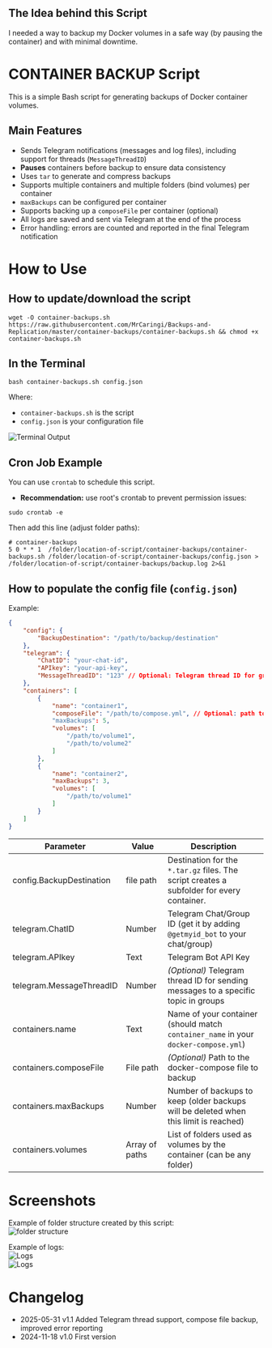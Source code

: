 ## The Idea behind this Script
I needed a way to backup my Docker volumes in a safe way (by pausing the container) and with minimal downtime.

# CONTAINER BACKUP Script
This is a simple Bash script for generating backups of Docker container volumes.

## Main Features
- Sends Telegram notifications (messages and log files), including support for threads (`MessageThreadID`)
- **Pauses** containers before backup to ensure data consistency
- Uses `tar` to generate and compress backups
- Supports multiple containers and multiple folders (bind volumes) per container
- `maxBackups` can be configured per container
- Supports backing up a `composeFile` per container (optional)
- All logs are saved and sent via Telegram at the end of the process
- Error handling: errors are counted and reported in the final Telegram notification

# How to Use

## How to update/download the script
```shell
wget -O container-backups.sh https://raw.githubusercontent.com/MrCaringi/Backups-and-Replication/master/container-backups/container-backups.sh && chmod +x container-backups.sh
```

## In the Terminal
```shell
bash container-backups.sh config.json
```
Where:
- `container-backups.sh` is the script
- `config.json` is your configuration file

![Terminal Output](https://github.com/MrCaringi/assets/blob/main/images/scripts/container-backups/terminal.png)

## Cron Job Example
You can use `crontab` to schedule this script.
- **Recommendation:** use root's crontab to prevent permission issues:
```shell
sudo crontab -e
```
Then add this line (adjust folder paths):
```shell
# container-backups
5 0 * * 1  /folder/location-of-script/container-backups/container-backups.sh /folder/location-of-script/container-backups/config.json > /folder/location-of-script/container-backups/backup.log 2>&1
```

## How to populate the config file (`config.json`)
Example:
```json
{
    "config": {
        "BackupDestination": "/path/to/backup/destination"
    },
    "telegram": {
        "ChatID": "your-chat-id",
        "APIkey": "your-api-key",
        "MessageThreadID": "123" // Optional: Telegram thread ID for group topics
    },
    "containers": [
        {
            "name": "container1",
            "composeFile": "/path/to/compose.yml", // Optional: path to docker-compose file to backup
            "maxBackups": 5,
            "volumes": [
                "/path/to/volume1",
                "/path/to/volume2"
            ]
        },
        {
            "name": "container2",
            "maxBackups": 3,
            "volumes": [
                "/path/to/volume1"
            ]
        }
    ]
}
```

| Parameter                       | Value         | Description                                                                                   |
|----------------------------------|--------------|-----------------------------------------------------------------------------------------------|
| config.BackupDestination         | file path    | Destination for the `*.tar.gz` files. The script creates a subfolder for every container.      |
| telegram.ChatID                  | Number       | Telegram Chat/Group ID (get it by adding `@getmyid_bot` to your chat/group)                   |
| telegram.APIkey                  | Text         | Telegram Bot API Key                                                                          |
| telegram.MessageThreadID         | Number       | *(Optional)* Telegram thread ID for sending messages to a specific topic in groups            |
| containers.name                  | Text         | Name of your container (should match `container_name` in your `docker-compose.yml`)           |
| containers.composeFile           | File path    | *(Optional)* Path to the docker-compose file to backup                                        |
| containers.maxBackups            | Number       | Number of backups to keep (older backups will be deleted when this limit is reached)          |
| containers.volumes               | Array of paths| List of folders used as volumes by the container (can be any folder)                          |

# Screenshots
Example of folder structure created by this script:  
![folder structure](https://github.com/MrCaringi/assets/blob/main/images/scripts/container-backups/terminal-folder-structure.jpg)

Example of logs:  
![Logs](https://github.com/MrCaringi/assets/blob/main/images/scripts/container-backups/logs-01.png)  
![Logs](https://github.com/MrCaringi/assets/blob/main/images/scripts/container-backups/logs-02.png)

# Changelog
- 2025-05-31  v1.1  Added Telegram thread support, compose file backup, improved error reporting
- 2024-11-18  v1.0  First version
